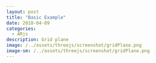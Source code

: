 ```yaml
---
layout: post
title: "Basic Example"
date: 2018-04-09
categories:
  - ARjs
description: Grid plane   
image: /../assets/threejs/screenshot/gridPlane.png
image-sm: /../assets/threejs/screenshot/gridPlane.png
---
```


<!-- include a-frame -->
<script src="{{ site.url }}/assets/arjs/vendor/aframe/build/aframe.min.js"></script>

<!-- include ar.js for aframe -->
<script src='{{ site.url }}/assets/arjs/build/aframe-ar.js'></script>

<div style='margin : 0px; overflow: hidden;'>
	<a-scene embedded arjs>
  	<a-marker preset="hiro">
            <a-box position='0 0.5 0' material='color: black;'></a-box>
  	</a-marker>
  	<a-entity camera></a-entity>
  </a-scene>
</div>
